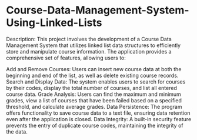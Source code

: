 # Course-Data-Management-System-Using-Linked-Lists
Description:
This project involves the development of a Course Data Management System that utilizes linked list data structures to efficiently store and manipulate course information. The application provides a comprehensive set of features, allowing users to:

Add and Remove Courses: Users can insert new course data at both the beginning and end of the list, as well as delete existing course records.
Search and Display Data: The system enables users to search for courses by their codes, display the total number of courses, and list all entered course data.
Grade Analysis: Users can find the maximum and minimum grades, view a list of courses that have been failed based on a specified threshold, and calculate average grades.
Data Persistence: The program offers functionality to save course data to a text file, ensuring data retention even after the application is closed.
Data Integrity: A built-in security feature prevents the entry of duplicate course codes, maintaining the integrity of the data.
